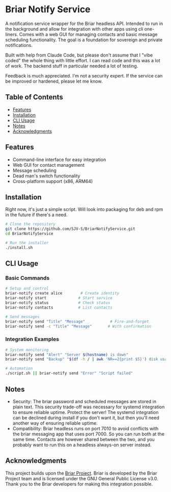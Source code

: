 # Briar Notify Service

A notification service wrapper for the Briar headless API. Intended to run in the background and allow for integration with other apps using cli one-liners. Comes with a web GUI for managing contacts and basic message scheduling functionality. The goal is a foundation for sovereign and private notifications.

Built with help from Claude Code, but please don't assume that I "vibe coded" the whole thing with little effort. I can read code and this was a lot of work. The backend stuff in particular needed a lot of testing.

Feedback is much appreciated. I'm not a security expert. If the service can be improved or hardened, please let me know.

## Table of Contents
- [Features](#features)
- [Installation](#installation)
- [CLI Usage](#cli-usage)
- [Notes](#notes)
- [Acknowledgments](#acknowledgments)

## Features

- Command-line interface for easy integration
- Web GUI for contact management
- Message scheduling
- Dead man's switch functionality
- Cross-platform support (x86, ARM64)

## Installation

Right now, it's just a simple script. Will look into packaging for deb and rpm in the future if there's a need.

```bash
# Clone the repository
git clone https://github.com/SJV-S/BriarNotifyService.git
cd BriarNotifyService

# Run the installer
./install.sh 
```

## CLI Usage

### Basic Commands
```bash
# Setup and control
briar-notify create alice        # Create identity
briar-notify start              # Start service
briar-notify status             # Check status
briar-notify contacts           # List contacts

# Send messages
briar-notify send "Title" "Message"           # Fire-and-forget
briar-notify send -c "Title" "Message"       # With confirmation
```

### Integration Examples
```bash
# System monitoring
briar-notify send "Alert" "Server $(hostname) is down"
briar-notify send "Backup" "$(df -h / | awk 'NR==2{print $5}') disk usage"

# Automation
./script.sh || briar-notify send "Error" "Script failed"
```

## Notes

- Security: The briar password and scheduled messages are stored in plain text. This security trade-off was necessary for systemd integration to ensure reliable uptime. Protect the server! The systemd integration can be declined during install if you don't want it, but then you'll need another way of ensuring reliable uptime.
- Compatibility: Briar headless runs on port 7010 to avoid conflicts with the briar messaging app that uses port 7000. So you can run both at the same time. Contacts are however shared between the two, and you probably want to run this on a headless always-on server instead.

## Acknowledgments

This project builds upon the [Briar Project](https://briarproject.org/). Briar is developed by the Briar Project team and is licensed under the GNU General Public License v3.0. Thank you to the Briar developers for making this integration possible.


